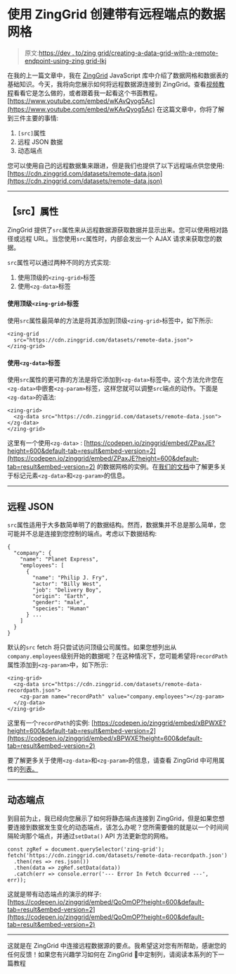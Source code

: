 # 使用 ZingGrid 创建带有远程端点的数据网格

> 原文:[https://dev . to/zing grid/creating-a-data-grid-with-a-remote-endpoint-using-zing grid-lkj](https://dev.to/zinggrid/creating-a-data-grid-with-a-remote-endpoint-using-zinggrid-lkj)

在我的上一篇文章中，我在 [ZingGrid](http://zinggrid.com) JavaScript 库中介绍了数据网格和数据表的基础知识。今天，我将向您展示如何将远程数据源连接到 ZingGrid。查看[视频教程](https://www.youtube.com/watch?v=wKAvQyog5Ac)看看它是怎么做的，或者跟着我一起看这个书面教程。
[https://www.youtube.com/embed/wKAvQyog5Ac](https://www.youtube.com/embed/wKAvQyog5Ac)
在这篇文章中，你将了解到三件主要的事情:

1.  `[src]`属性
2.  远程 JSON 数据
3.  动态端点

您可以使用自己的远程数据集来跟进，但是我们也提供了以下远程端点供您使用:[https://cdn.zinggrid.com/datasets/remote-data.json](https://cdn.zinggrid.com/datasets/remote-data.json)

* * *

## 【src】属性

ZingGrid 提供了`src`属性来从远程数据源获取数据并显示出来。您可以使用相对路径或远程 URL。当您使用`src`属性时，内部会发出一个 AJAX 请求来获取您的数据。

`src`属性可以通过两种不同的方式实现:

1.  使用顶级的`<zing-grid>`标签
2.  使用`<zg-data>`标签

#### [](#using-the-toplevel-raw-ltzinggridgt-endraw-tag)使用顶级`<zing-grid>`标签

使用`src`属性最简单的方法是将其添加到顶级`<zing-grid>`标签中，如下所示:

```
<zing-grid
  src="https://cdn.zinggrid.com/datasets/remote-data.json">
</zing-grid> 
```

#### [](#using-the-raw-ltzgdatagt-endraw-tag)使用`<zg-data>`标签

使用`src`属性的更可靠的方法是将它添加到`<zg-data>`标签中。这个方法允许您在`<zg-data>`中嵌套`<zg-param>`标签，这样您就可以调整`src`端点的动作。下面是`<zg-data>`的语法:

```
<zing-grid>
  <zg-data src="https://cdn.zinggrid.com/datasets/remote-data.json"></zg-data>
</zing-grid> 
```

这里有一个使用`<zg-data>` :
[https://codepen.io/zinggrid/embed/ZPaxJE?height=600&default-tab=result&embed-version=2](https://codepen.io/zinggrid/embed/ZPaxJE?height=600&default-tab=result&embed-version=2)
的数据网格的实例。在[我们的文档](https://www.zinggrid.com/docs/component-basics)中了解更多关于标记元素`<zg-data>`和`<zg-param>`的信息。

* * *

## [](#remote-json)远程 JSON

`src`属性适用于大多数简单明了的数据结构。然而，数据集并不总是那么简单，您可能并不总是连接到您控制的端点。考虑以下数据结构:

```
{
  "company": {
    "name": "Planet Express",
    "employees": [
      {
        "name": "Philip J. Fry",
        "actor": "Billy West",
        "job": "Delivery Boy",
        "origin": "Earth",
        "gender": "male",
        "species": "Human"
      } ...
    ]
  }
} 
```

默认的`src` fetch 将只尝试访问顶级公司属性。如果您想列出从`company.employees`级别开始的数据呢？在这种情况下，您可能希望将`recordPath`属性添加到`<zg-param>`中，如下所示:

```
<zing-grid>
  <zg-data src="https://cdn.zinggrid.com/datasets/remote-data-recordpath.json">
    <zg-param name="recordPath" value="company.employees"></zg-param>
  </zg-data>
</zing-grid> 
```

这里有一个`recordPath`的实例:
[https://codepen.io/zinggrid/embed/xBPWXE?height=600&default-tab=result&embed-version=2](https://codepen.io/zinggrid/embed/xBPWXE?height=600&default-tab=result&embed-version=2)

要了解更多关于使用`<zg-data>`和`<zg-param>`的信息，请查看 ZingGrid 中可用属性的[列表。](https://www.zinggrid.com/docs/api-elements#zg-param)

* * *

## [](#dynamic-endpoint)动态端点

到目前为止，我已经向您展示了如何将静态端点连接到 ZingGrid，但是如果您想要连接到数据发生变化的动态端点，该怎么办呢？您所需要做的就是以一个时间间隔轮询那个端点，并通过`setData()` API 方法更新您的网格。

```
const zgRef = document.querySelector('zing-grid');
fetch('https://cdn.zinggrid.com/datasets/remote-data-recordpath.json')
  .then(res => res.json())
  .then(data => zgRef.setData(data))
  .catch(err => console.error('--- Error In Fetch Occurred ---', err)); 
```

这就是带有动态端点的演示的样子:
[https://codepen.io/zinggrid/embed/QoOmOP?height=600&default-tab=result&embed-version=2](https://codepen.io/zinggrid/embed/QoOmOP?height=600&default-tab=result&embed-version=2)

* * *

这就是在 ZingGrid 中连接远程数据源的要点。我希望这对您有所帮助，感谢您的任何反馈！如果您有兴趣学习如何在 ZingGrid 🖖中定制列，请阅读本系列的下一篇教程